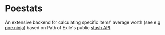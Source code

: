 # Poestats

An extensive backend for calculating specific items' average worth (see e.g [poe.ninja](http://poe.ninja)) 
based on Path of Exile's public [stash API](http://www.pathofexile.com/api/public-stash-tabs).
